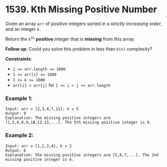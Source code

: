 # 1539. Kth Missing Positive Number

Given an array `arr` of positive integers sorted in a *strictly increasing order*, and an integer `k`.

Return the <code>k<sup>th</sup></code> **positive** integer that is **missing** from this array.

**Follow up**:
Could you solve this problem in less than `O(n)` complexity?

**Constraints**:
- `1 <= arr.length <= 1000`
- `1 <= arr[i] <= 1000`
- `1 <= k <= 1000`
- `arr[i] < arr[j]` for `1 <= i < j <= arr.length`

### Example 1:
```
Input: arr = [2,3,4,7,11], k = 5
Output: 9
Explanation: The missing positive integers are [1,5,6,8,9,10,12,13,...]. The 5th missing positive integer is 9.
```

### Example 2:
```
Input: arr = [1,2,3,4], k = 2
Output: 6
Explanation: The missing positive integers are [5,6,7,...]. The 2nd missing positive integer is 6.
```